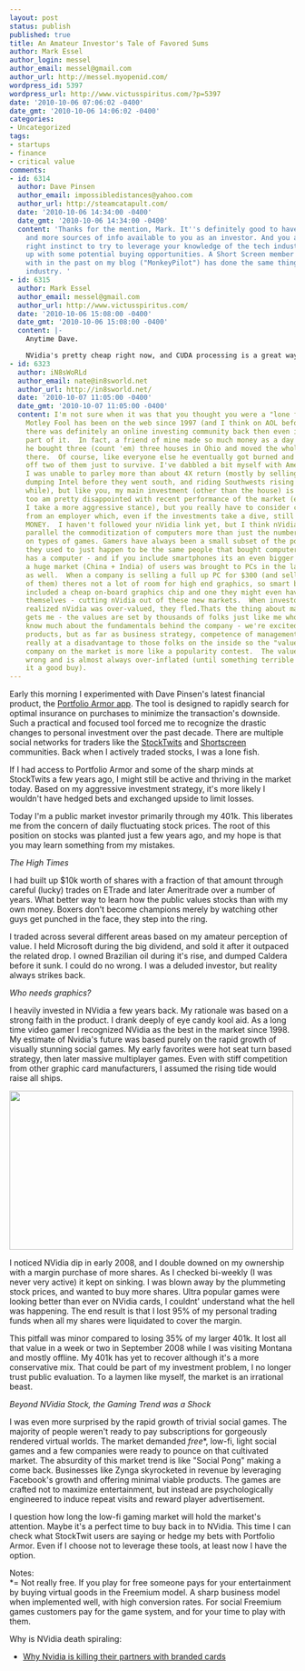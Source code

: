 ```yaml
---
layout: post
status: publish
published: true
title: An Amateur Investor's Tale of Favored Sums
author: Mark Essel
author_login: messel
author_email: messel@gmail.com
author_url: http://messel.myopenid.com/
wordpress_id: 5397
wordpress_url: http://www.victusspiritus.com/?p=5397
date: '2010-10-06 07:06:02 -0400'
date_gmt: '2010-10-06 14:06:02 -0400'
categories:
- Uncategorized
tags:
- startups
- finance
- critical value
comments:
- id: 6314
  author: Dave Pinsen
  author_email: impossibledistances@yahoo.com
  author_url: http://steamcatapult.com/
  date: '2010-10-06 14:34:00 -0400'
  date_gmt: '2010-10-06 14:34:00 -0400'
  content: 'Thanks for the mention, Mark. It''s definitely good to have more tools
    and more sources of info available to you as an investor. And you also have the
    right instinct to try to leverage your knowledge of the tech industry to come
    up with some potential buying opportunities. A Short Screen member you''ve corresponded
    with in the past on my blog ("MonkeyPilot") has done the same thing with the biotech
    industry. '
- id: 6315
  author: Mark Essel
  author_email: messel@gmail.com
  author_url: http://www.victusspiritus.com/
  date: '2010-10-06 15:08:00 -0400'
  date_gmt: '2010-10-06 15:08:00 -0400'
  content: |-
    Anytime Dave.

    NVidia's pretty cheap right now, and CUDA processing is a great way to max out map/reduce calculation performance although I'm not sure of it's calculation/power ratio 9the driver in big data centers).
- id: 6323
  author: iN8sWoRLd
  author_email: nate@in8sworld.net
  author_url: http://in8sworld.net/
  date: '2010-10-07 11:05:00 -0400'
  date_gmt: '2010-10-07 11:05:00 -0400'
  content: I'm not sure when it was that you thought you were a "lone fish" but the
    Motley Fool has been on the web since 1997 (and I think on AOL before that?) so
    there was definitely an online investing community back then even if you weren't
    part of it.  In fact, a friend of mine made so much money as a day trader that
    he bought three (count 'em) three houses in Ohio and moved the whole family out
    there.  Of course, like everyone else he eventually got burned and had to sell
    off two of them just to survive. I've dabbled a bit myself with Ameritrade and
    I was unable to parley more than about 4X return (mostly by selling Boeing high,
    dumping Intel before they went south, and riding Southwests rising star for a
    while), but like you, my main investment (other than the house) is a 401K.  I
    too am pretty disappointed with recent performance of the market (even though
    I take a more aggressive stance), but you really have to consider contributions
    from an employer which, even if the investments take a dive, still represent FREE
    MONEY.  I haven't followed your nVidia link yet, but I think nVidia's fortunes
    parallel the commoditization of computers more than just the number of eyeballs
    on types of games. Gamers have always been a small subset of the population and
    they used to just happen to be the same people that bought computers.  Now EVERYBODY
    has a computer - and if you include smartphones its an even bigger customer base.  Also,
    a huge market (China + India) of users was brought to PCs in the last few years
    as well.  When a company is selling a full up PC for $300 (and selling millions
    of them) theres not a lot of room for high end graphics, so smart board makers
    included a cheap on-board graphics chip and one they might even have designed
    themselves - cutting nVidia out of these new markets.  When investors (like you)
    realized nVidia was over-valued, they fled.Thats the thing about markets that
    gets me - the values are set by thousands of folks just like me who really don't
    know much about the fundamentals behind the company - we're excited about the
    products, but as far as business strategy, competence of management, etc. we're
    really at a disadvantage to those folks on the inside so the "value" of every
    company on the market is more like a popularity contest.  The value is usually
    wrong and is almost always over-inflated (until something terrible happens making
    it a good buy).
---
```

<p>Early this morning I experimented with Dave Pinsen's latest financial product, the <a href="http://steamcatapult.com/2010/10/05/portfolio-armor-iphone-app-goes-live/">Portfolio Armor app</a>. The tool is designed to rapidly search for optimal insurance on purchases to minimize the transaction's downside. Such a practical and focused tool forced me to recognize the drastic changes to personal investment over the past decade. There are multiple social networks for traders like the <a href="http://stocktwits.com">StockTwits</a> and <a href="http://shortscreen.com">Shortscreen</a> communities. Back when I actively traded stocks, I was a lone fish.</p>
<p>If I had access to Portfolio Armor and some of the sharp minds at StockTwits a few years ago, I might still be active and thriving in the market today. Based on my aggressive investment strategy, it's more likely I wouldn't have hedged bets and exchanged upside to limit losses.</p>
<p>Today I'm a public market investor primarily through my 401k. This liberates me from the concern of daily fluctuating stock prices. The root of this position on stocks was planted just a few years ago, and my hope is that you may learn something from my mistakes.</p>
<p><em>The High Times</em></p>
<p>I had built up $10k worth of shares with a fraction of that amount through careful (lucky) trades on ETrade and later Ameritrade over a number of years. What better way to learn how the public values stocks than with my own money. Boxers don't become champions merely by watching other guys get punched in the face, they step into the ring.</p>
<p>I traded across several different areas based on my amateur perception of value. I held Microsoft during the big dividend, and sold it after it outpaced the related drop. I owned Brazilian oil during it's rise, and dumped Caldera before it sunk. I could do no wrong. I was a deluded investor, but reality always strikes back.</p>
<p><em>Who needs graphics?</em></p>
<p>I heavily invested in NVidia a few years back. My rationale was based on a strong faith in the product. I drank deeply of eye candy kool aid. As a long time video gamer I recognized NVidia as the best in the market since 1998. My estimate of Nvidia's future was based purely on the rapid growth of visually stunning social games. My early favorites were hot seat turn based strategy, then later massive multiplayer games. Even with stiff competition from other graphic card manufacturers, I assumed the rising tide would raise all ships.</p>
<p><a href="{{ site.url }}/assets/2010/10/NVidia_08.jpg"><img src="{{ site.url }}/assets/2010/10/NVidia_08.jpg" alt="" title="NVidia_08" width="500" height="280" class="aligncenter size-full wp-image-5404" /></a></p>
<p>I noticed NVidia dip in early 2008, and I double downed on my ownership with a margin purchase of more shares. As I checked bi-weekly (I was never very active) it kept on sinking. I was blown away by the plummeting stock prices, and wanted to buy more shares. Ultra popular games were looking better than ever on NVidia cards, I couldnt' understand what the hell was happening. The end result is that I lost 95% of my personal trading funds when all my shares were liquidated to cover the margin.</p>
<p>This pitfall was minor compared to losing 35% of my larger 401k. It lost all that value in a week or two in September 2008 while I was visiting Montana and mostly offline. My 401k has yet to recover although it's a more conservative mix. That could be part of my investment problem, I no longer trust public evaluation. To a laymen like myself, the market is an irrational beast.</p>
<p><em>Beyond NVidia Stock, the Gaming Trend was a Shock</em></p>
<p>I was even more surprised by the rapid growth of trivial social games. The majority of people weren't ready to pay subscriptions for gorgeously rendered virtual worlds. The market demanded <em>free</em>*, low-fi, light social games and a few companies were ready to pounce on that cultivated market. The absurdity of this market trend is like "Social Pong" making a come back. Businesses like Zynga skyrocketed in revenue by leveraging Facebook's growth and offering minimal viable products. The games are crafted not to maximize entertainment, but instead are psychologically engineered to induce repeat visits and reward player advertisement.</p>
<p>I question how long the low-fi gaming market will hold the market's attention. Maybe it's a perfect time to buy back in to NVidia. This time I can check what StockTwit users are saying or hedge my bets with Portfolio Armor. Even if I choose not to leverage these tools, at least now I have the option.</p>
<p>Notes:<br />
*= Not really free. If you play for free someone pays for your entertainment by buying virtual goods in the Freemium model. A sharp business model when implemented well, with high conversion rates. For social Freemium games customers pay for the game system, and for your time to play with them.</p>
<p>Why is NVidia death spiraling:</p>
<ul>
<li><a href="http://www.semiaccurate.com/2010/10/05/why-nvidia-killing-their-partners-branded-cards/">Why Nvidia is killing their partners with branded cards</a></li>
</ul>
